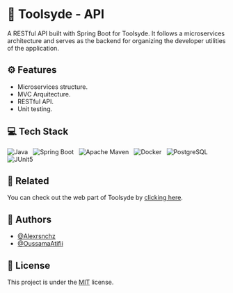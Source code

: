 
# 🧰 Toolsyde - API

A RESTful API built with Spring Boot for Toolsyde. It follows a microservices architecture and serves as the backend for organizing the developer utilities of the application.

## ⚙️ Features

- Microservices structure.
- MVC Arquitecture.
- RESTful API.
- Unit testing.

## 💻 Tech Stack

![Java](https://img.shields.io/badge/java-%23ED8B00.svg?style=for-the-badge&logo=openjdk&logoColor=white)&nbsp;&nbsp;&nbsp;![Spring Boot](https://img.shields.io/badge/Spring_Boot-6DB33F?style=for-the-badge&logo=spring-boot&logoColor=white)&nbsp;&nbsp;&nbsp;![Apache Maven](https://img.shields.io/badge/apache_maven-C71A36?style=for-the-badge&logo=apachem)&nbsp;&nbsp;&nbsp;![Docker](https://img.shields.io/badge/Docker-2CA5E0?style=for-the-badge&logo=docker&logoColor=white)&nbsp;&nbsp;&nbsp;![PostgreSQL](https://img.shields.io/badge/PostgreSQL-316192?style=for-the-badge&logo=postgresql&logoColor=white)&nbsp;&nbsp;&nbsp;![JUnit5](https://img.shields.io/badge/Junit5-25A162?style=for-the-badge&logo=junit5&logoColor=white)
## 🔗 Related

You can check out the web part of Toolsyde by [clicking here](https://github.com/Alexrsnchz/toolsyde-web).

## 👤 Authors

- [@Alexrsnchz](https://www.github.com/Alexrsnchz)
- [@OussamaAtifii](https://www.github.com/OussamaAtifii)

## 📜 License

This project is under the [MIT](https://choosealicense.com/licenses/mit/) license.
